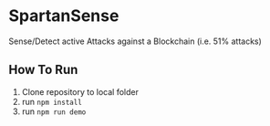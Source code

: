 # SpartanSense
Sense/Detect active Attacks against a Blockchain (i.e. 51% attacks)

## How To Run
1. Clone repository to local folder
2. run `npm install`
3. run `npm run demo`